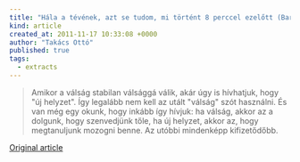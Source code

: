 ```yaml
---
title: "Hála a tévének, azt se tudom, mi történt 8 perccel ezelőtt (Bart Simpson) "
kind: article
created_at: 2011-11-17 10:33:08 +0000
author: "Takács Ottó"
published: true
tags: 
  - extracts
---
```

> Amikor a válság stabilan válsággá válik, akár úgy is hívhatjuk, hogy "új helyzet". Így legalább nem kell az utált "válság" szót használni. És van még egy okunk, hogy inkább így hívjuk: ha válság, akkor az a dolgunk, hogy szenvedjünk tőle, ha új helyzet, akkor az, hogy megtanuljunk mozogni benne. Az utóbbi mindenképp kifizetődőbb.

[Original article](http://www.belyegzoexpressz.hu/blog/2011/11/17/hala-a-tevenek-azt-se-tudom-mi-tortent-8-perccel-ezelott-bart-simpson/)

<div class='old-comments'></div>